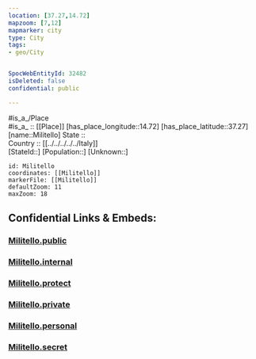 ```yaml
---
location: [37.27,14.72] 
mapzoom: [7,12] 
mapmarker: city 
type: City
tags:
- geo/City


SpocWebEntityId: 32482
isDeleted: false
confidential: public

---
```

#is_a_/Place  
#is_a_ :: [[Place]] 
[has_place_longitude::14.72] 
[has_place_latitude::37.27] 
[name::Militello] 
State ::  
Country :: [[../../../../../Italy]]  
[StateId::] 
[Population::] 
[Unknown::] 


```leaflet
id: Militello
coordinates: [[Militello]] 
markerFile: [[Militello]] 
defaultZoom: 11 
maxZoom: 18
```


## Confidential Links & Embeds: 

### [Militello.public](/_public/\Earth\Continent\Europe\Europe~South\Italy\regions~Italy\Sicily\Catania\CityMilitello.public.md) 

### [Militello.internal](/_internal/\Earth\Continent\Europe\Europe~South\Italy\regions~Italy\Sicily\Catania\CityMilitello.internal.md) 

### [Militello.protect](/_protect/\Earth\Continent\Europe\Europe~South\Italy\regions~Italy\Sicily\Catania\CityMilitello.protect.md) 

### [Militello.private](/_private/\Earth\Continent\Europe\Europe~South\Italy\regions~Italy\Sicily\Catania\CityMilitello.private.md) 

### [Militello.personal](/_personal/\Earth\Continent\Europe\Europe~South\Italy\regions~Italy\Sicily\Catania\CityMilitello.personal.md) 

### [Militello.secret](/_secret/\Earth\Continent\Europe\Europe~South\Italy\regions~Italy\Sicily\Catania\CityMilitello.secret.md)


